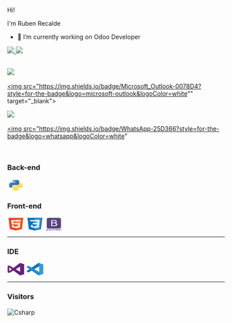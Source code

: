 Hi!

I'm Ruben Recalde


<!-- Apresentação -->


- 🔭 I’m currently working on Odoo Developer



<!-- Painel de Trabalhos -->

<div>

 <a href="https://github.com/RubenRecalde">

 <img height="180em" src="https://github-readme-stats.vercel.app/api?username=RubenRecalde&show_icons=true&theme=dark&include_all_commits=true&count_private=true"/>

 <img height="180em" src="https://github-readme-stats.vercel.app/api/top-langs/?username=RubenRecalde&layout=compact&langs_count=7&theme=dark"/>

</div> <br>

<!-- Contatos -->

  

 <div>   

 <a href="https://discord.gg/H4JTzhCb" target="_blank"><img src="https://img.shields.io/badge/Discord-7289DA?style=for-the-badge&logo=discord&logoColor=white"    target="_blank"></a> 

 <a href = "mailto:ruben.recalde@criterium.com.py"><img src="https://img.shields.io/badge/Microsoft_Outlook-0078D4?style=for-the-badge&logo=microsoft-outlook&logoColor=white"" target="_blank"></a>

 <a href = "https://www.linkedin.com/in/ruben-recalde-3b558b7b/" target="_blank"><img src="https://img.shields.io/badge/-LinkedIn-%230077B5?style=for-the-badge&logo=linkedin&logoColor=white" target="_blank"></a> 

 <a href = "https://api.whatsapp.com/send?phone=595983372052" target="_blank"><img src="https://img.shields.io/badge/WhatsApp-25D366?style=for-the-badge&logo=whatsapp&logoColor=white"

                                           

 <br>

  

<!-- Tecnologias -->  

  

<div style="display: inline_block">

  

 <h3> Back-end </h3>

 <img align="center" alt="bia-Python" height="30" width="40" src="https://raw.githubusercontent.com/devicons/devicon/master/icons/python/python-original.svg">

   

 <h3> Front-end </h3>

 <img align="center" alt="HTML" height="30" width="40" src="https://raw.githubusercontent.com/devicons/devicon/master/icons/html5/html5-original.svg">

 <img align="center" alt="CSS" height="30" width="40" src="https://raw.githubusercontent.com/devicons/devicon/master/icons/css3/css3-original.svg">  

  <img align="center" alt="bootstrp" height="30" width="40" src="https://raw.githubusercontent.com/devicons/devicon/9f4f5cdb393299a81125eb5127929ea7bfe42889/icons/bootstrap/bootstrap-plain-wordmark.svg">

  

 <hr>

  
<h3> IDE </h3>  

  

 <img align="center" alt="Visual Studio" height="30" width="40" src="https://raw.githubusercontent.com/devicons/devicon/9f4f5cdb393299a81125eb5127929ea7bfe42889/icons/visualstudio/visualstudio-plain.svg">

 <img align="center" alt="VS code" height="30" width="40" src="https://raw.githubusercontent.com/devicons/devicon/9f4f5cdb393299a81125eb5127929ea7bfe42889/icons/vscode/vscode-original.svg">


  <hr>

   

 <!-- Contador de visitas -->

  

 <h3> Visitors </h3>  

 <div>

  <img align="center" alt="Csharp" height="30" width="150" src="https://komarev.com/ghpvc/?username=RubenRecalde&color=green" alt="RubenRecalde" /> <br>

 </div>  
   
<!--
**RubenRecalde/RubenRecalde** is a ✨ _special_ ✨ repository because its `README.md` (this file) appears on your GitHub profile.

Here are some ideas to get you started:

- 🔭 I’m currently working on ...
- 🌱 I’m currently learning ...
- 👯 I’m looking to collaborate on ...
- 🤔 I’m looking for help with ...
- 💬 Ask me about ...
- 📫 How to reach me: ...
- 😄 Pronouns: ...
- ⚡ Fun fact: ...
-->
